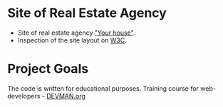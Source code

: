 # Site of Real Estate Agency

* Site of real estate agency ["Your house"](https://djapy.github.io/21_valid_markup/).
* Inspection of the site layout on [W3C](https://validator.w3.org/nu/?doc=https%3A%2F%2Fdjapy.github.io%2F21_valid_markup%2F).

# Project Goals

The code is written for educational purposes. Training course for web-developers - [DEVMAN.org](https://devman.org)
